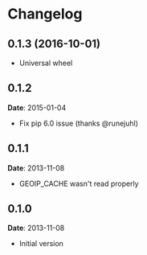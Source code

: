# Changelog

## 0.1.3 (2016-10-01)

* Universal wheel

## 0.1.2

**Date**: 2015-01-04

* Fix pip 6.0 issue (thanks @runejuhl)

## 0.1.1

**Date**: 2013-11-08

* GEOIP_CACHE wasn't read properly

## 0.1.0

**Date**: 2013-11-08

* Initial version
